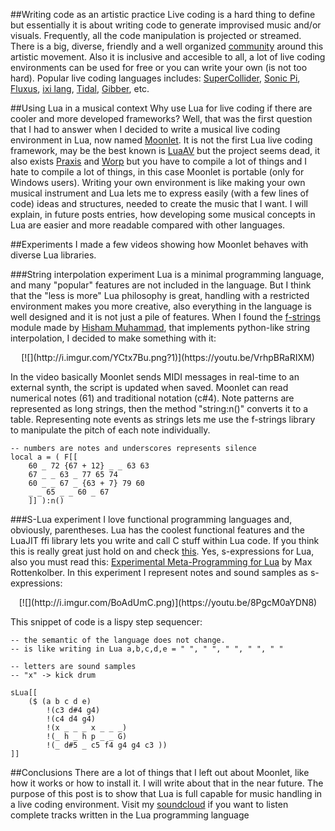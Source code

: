 ##Writing code as an artistic practice
Live coding is a hard thing to define but essentially it is about writing code to generate improvised music and/or visuals. Frequently, all the code manipulation is projected or streamed. There is a big, diverse, friendly and a well organized [community](http://toplap.org/) around this artistic movement. Also it is inclusive and accesible to all, a lot of live coding environments can be used for free or you can write your own (is not too hard). Popular live coding languages includes: [SuperCollider](http://supercollider.github.io/), [Sonic Pi](http://sonic-pi.net/), [Fluxus](http://www.pawfal.org/fluxus/), [ixi lang](http://www.ixi-audio.net/ixilang/), [Tidal](http://slab.org/tidal/), [Gibber](http://charlie-roberts.com/gibber/), etc.

##Using Lua in a musical context
Why use Lua for live coding if there are cooler and more developed frameworks?
Well, that was the first question that I had to answer when I decided to write a musical live coding environment in Lua, now named [Moonlet](https://github.com/elihugarret/Moonlet). It is not the first Lua live coding framework, may be the best known is [LuaAV](http://lua-av.mat.ucsb.edu/blog/) but the project seems dead, it also exists [Praxis](https://github.com/createuniverses/praxis) and [Worp](http://worp.zevv.nl/) but you have to compile a lot of things and I hate to compile a lot of things, in this case Moonlet is portable (only for Windows users).
Writing your own environment is like making your own musical instrument and Lua lets me to express easily (with a few lines of code) ideas and structures, needed to create the music that I want. I will explain, in future posts entries, how developing some musical concepts in Lua are easier and more readable compared with other languages.

##Experiments
I made a few videos showing how Moonlet behaves with diverse Lua libraries.

###String interpolation experiment
Lua is a minimal programming language, and many "popular" features are not included in the language. But I think that the "less is more" Lua philosophy is great, handling with a restricted environment makes you more creative, also everything in the language is well designed and it is not just a pile of features. When I found the [f-strings](https://github.com/hishamhm/f-strings) module made by [Hisham Muhammad](https://github.com/hishamhm), that implements python-like string interpolation, I decided to make something with it:

<center>
[![](http://i.imgur.com/YCtx7Bu.png?1)](https://youtu.be/VrhpBRaRIXM)
</center>

In the video basically Moonlet sends MIDI messages in real-time to an external synth, the script is updated when saved. Moonlet can read numerical notes (61) and traditional notation (c#4). Note patterns are represented as long strings, then the method "string:n()" converts it to a table. Representing note events as strings lets me use the f-strings library to manipulate the pitch of each note individually.

	-- numbers are notes and underscores represents silence
	local a = ( F[[
		60 _ 72 {67 + 12} _ _ 63 63
		67 _ _ 63 _ 77 65 74
		60 _ _ 67 _ {63 + 7} 79 60
		_ _ 65 _ _ 60 _ 67
		]] ):n()

###S-Lua experiment
I love functional programming languages and, obviously, parentheses. Lua has the coolest functional features and the LuaJIT ffi library lets you write and call C stuff within Lua code. If you think this is really great just hold on and check [this](https://github.com/eugeneia/s-lua). Yes, s-expressions for Lua, also you must read this: [Experimental Meta-Programming for Lua](http://mr.gy/blog/lua-meta-programming.html) by Max Rottenkolber.
In this experiment I represent notes and sound samples as s-expressions:

<center>
[![](http://i.imgur.com/BoAdUmC.png)](https://youtu.be/8PgcM0aYDN8)
</center>

This snippet of code is a lispy step sequencer:

	-- the semantic of the language does not change.
	-- is like writing in Lua a,b,c,d,e = " ", " ", " ", " ", " "
	
	-- letters are sound samples 
	-- "x" -> kick drum
	
	sLua[[
		($ (a b c d e) 
			!(c3 d#4 g4) 
			!(c4 d4 g4) 
			!(x _ _ _ x _ _ _) 
			!(_ h _ h p _ _ G) 
			!(_ d#5 _ c5 f4 g4 g4 c3 ))
	]]
	

##Conclusions
There are a lot of things that I left out about Moonlet, like how it works or how to install it. I will write about that in the near future. The purpose of this post is to show that Lua is full capable for music handling in a live coding environment.
Visit my [soundcloud]("https://soundcloud.com/luehi") if you want to listen complete tracks written in the Lua programming language
